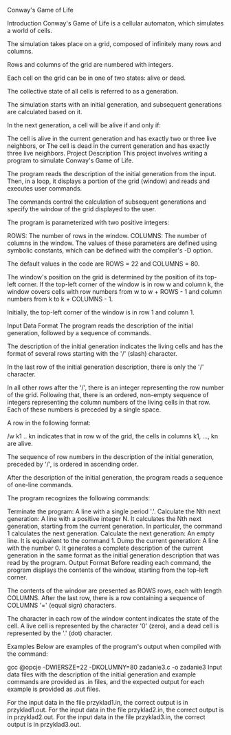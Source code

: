 Conway's Game of Life

Introduction
Conway's Game of Life is a cellular automaton, which simulates a world of cells.

The simulation takes place on a grid, composed of infinitely many rows and columns.

Rows and columns of the grid are numbered with integers.

Each cell on the grid can be in one of two states: alive or dead.

The collective state of all cells is referred to as a generation.

The simulation starts with an initial generation, and subsequent generations are calculated based on it.

In the next generation, a cell will be alive if and only if:

The cell is alive in the current generation and has exactly two or three live neighbors, or
The cell is dead in the current generation and has exactly three live neighbors.
Project Description
This project involves writing a program to simulate Conway's Game of Life.

The program reads the description of the initial generation from the input. Then, in a loop, it displays a portion of the grid (window) and reads and executes user commands.

The commands control the calculation of subsequent generations and specify the window of the grid displayed to the user.

The program is parameterized with two positive integers:

ROWS: The number of rows in the window.
COLUMNS: The number of columns in the window.
The values of these parameters are defined using symbolic constants, which can be defined with the compiler's -D option.

The default values in the code are ROWS = 22 and COLUMNS = 80.

The window's position on the grid is determined by the position of its top-left corner. If the top-left corner of the window is in row w and column k, the window covers cells with row numbers from w to w + ROWS - 1 and column numbers from k to k + COLUMNS - 1.

Initially, the top-left corner of the window is in row 1 and column 1.

Input Data Format
The program reads the description of the initial generation, followed by a sequence of commands.

The description of the initial generation indicates the living cells and has the format of several rows starting with the '/' (slash) character.

In the last row of the initial generation description, there is only the '/' character.

In all other rows after the '/', there is an integer representing the row number of the grid. Following that, there is an ordered, non-empty sequence of integers representing the column numbers of the living cells in that row. Each of these numbers is preceded by a single space.

A row in the following format:

/w k1 .. kn
indicates that in row w of the grid, the cells in columns k1, ..., kn are alive.

The sequence of row numbers in the description of the initial generation, preceded by '/', is ordered in ascending order.

After the description of the initial generation, the program reads a sequence of one-line commands.

The program recognizes the following commands:

Terminate the program: A line with a single period '.'.
Calculate the Nth next generation: A line with a positive integer N. It calculates the Nth next generation, starting from the current generation. In particular, the command 1 calculates the next generation.
Calculate the next generation: An empty line. It is equivalent to the command 1.
Dump the current generation: A line with the number 0. It generates a complete description of the current generation in the same format as the initial generation description that was read by the program.
Output Format
Before reading each command, the program displays the contents of the window, starting from the top-left corner.

The contents of the window are presented as ROWS rows, each with length COLUMNS. After the last row, there is a row containing a sequence of COLUMNS '=' (equal sign) characters.

The character in each row of the window content indicates the state of the cell. A live cell is represented by the character '0' (zero), and a dead cell is represented by the '.' (dot) character.

Examples
Below are examples of the program's output when compiled with the command:

gcc @opcje -DWIERSZE=22 -DKOLUMNY=80 zadanie3.c -o zadanie3
Input data files with the description of the initial generation and example commands are provided as .in files, and the expected output for each example is provided as .out files.

For the input data in the file przyklad1.in, the correct output is in przyklad1.out.
For the input data in the file przyklad2.in, the correct output is in przyklad2.out.
For the input data in the file przyklad3.in, the correct output is in przyklad3.out.
